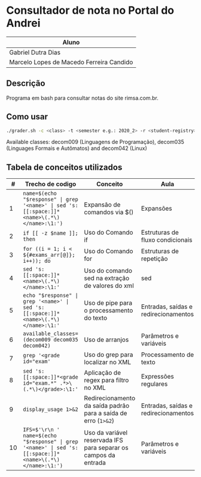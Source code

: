 # Consultador de nota no Portal do Andrei

| Aluno                                    | 
| ---------------------------------------- |
| Gabriel Dutra Dias                       |
| Marcelo Lopes de Macedo Ferreira Candido |

## Descrição

Programa em bash para consultar notas do site rimsa.com.br.

## Como usar

```bash
./grader.sh -c <class> -t <semester e.g.: 2020_2> -r <student-registry>
```

Available classes: decom009 (Linguagens de Programação), decom035 (Linguages Formais e Autômatos) and decom042 (Linux)

## Tabela de conceitos utilizados

| #   | Trecho de codigo                                                                                        | Conceito                                                        | Aula                                 |
| --- | ------------------------------------------------------------------------------------------------------- | --------------------------------------------------------------- | ------------------------------------ |
| 1   | `name=$(echo "$response" \| grep '<name>' \| sed 's:[[:space:]]*<name>\(.*\)</name>:\1:')`              | Expansão de comandos via $()                                    | Expansões                            |
| 2   | `if [[ -z $name ]]; then`                                                                               | Uso do Comando if                                               | Estruturas de fluxo condicionais     |
| 3   | `for ((i = 1; i < ${#exams_arr[@]}; i++)); do`                                                          | Uso do Comando for                                              | Estruturas de repetição              |
| 4   | `sed 's:[[:space:]]*<name>\(.*\)</name>:\1:'`                                                           | Uso do comando sed na extração de valores do xml                | sed                                  |
| 5   | `echo "$response" \| grep '<name>' \| sed 's:[[:space:]]*<name>\(.*\)</name>:\1:'`                      | Uso de pipe para o processamento do texto                       | Entradas, saídas e redirecionamentos |
| 6   | `available_classes=(decom009 decom035 decom042)`                                                        | Uso de arranjos                                                 | Parâmetros e variáveis               |
| 7   | `grep '<grade id="exam'`                                                                                | Uso do grep para localizar no XML                               | Processamento de texto               |
| 8   | `sed 's:[[:space:]]*<grade id="exam.*" .*>\(.*\)</grade>:\1:'`                                          | Aplicação de regex para filtro no XML                           | Expressões regulares                 |
| 9   | `display_usage 1>&2`                                                                                    | Redirecionamento da saída padrão para a saída de erro (`1>&2`)  | Entradas, saídas e redirecionamentos |
| 10  | `IFS=$'\r\n ' name=$(echo "$response" \| grep '<name>' \| sed 's:[[:space:]]*<name>\(.*\)</name>:\1:')` | Uso da variável reservada IFS para separar os campos da entrada | Parâmetros e variáveis               |
